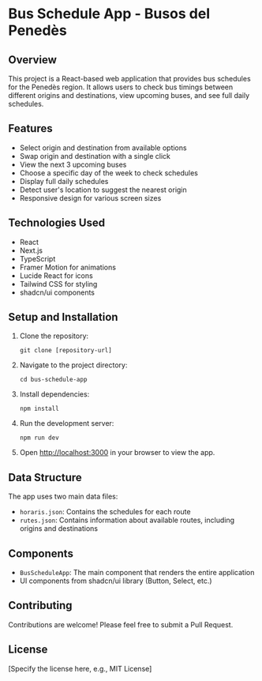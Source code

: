 # Bus Schedule App - Busos del Penedès

## Overview

This project is a React-based web application that provides bus schedules for the Penedès region. It allows users to check bus timings between different origins and destinations, view upcoming buses, and see full daily schedules.

## Features

- Select origin and destination from available options
- Swap origin and destination with a single click
- View the next 3 upcoming buses
- Choose a specific day of the week to check schedules
- Display full daily schedules
- Detect user's location to suggest the nearest origin
- Responsive design for various screen sizes

## Technologies Used

- React
- Next.js
- TypeScript
- Framer Motion for animations
- Lucide React for icons
- Tailwind CSS for styling
- shadcn/ui components

## Setup and Installation

1. Clone the repository:
   ```
   git clone [repository-url]
   ```

2. Navigate to the project directory:
   ```
   cd bus-schedule-app
   ```

3. Install dependencies:
   ```
   npm install
   ```

4. Run the development server:
   ```
   npm run dev
   ```

5. Open [http://localhost:3000](http://localhost:3000) in your browser to view the app.

## Data Structure

The app uses two main data files:

- `horaris.json`: Contains the schedules for each route
- `rutes.json`: Contains information about available routes, including origins and destinations

## Components

- `BusScheduleApp`: The main component that renders the entire application
- UI components from shadcn/ui library (Button, Select, etc.)

## Contributing

Contributions are welcome! Please feel free to submit a Pull Request.

## License

[Specify the license here, e.g., MIT License]
